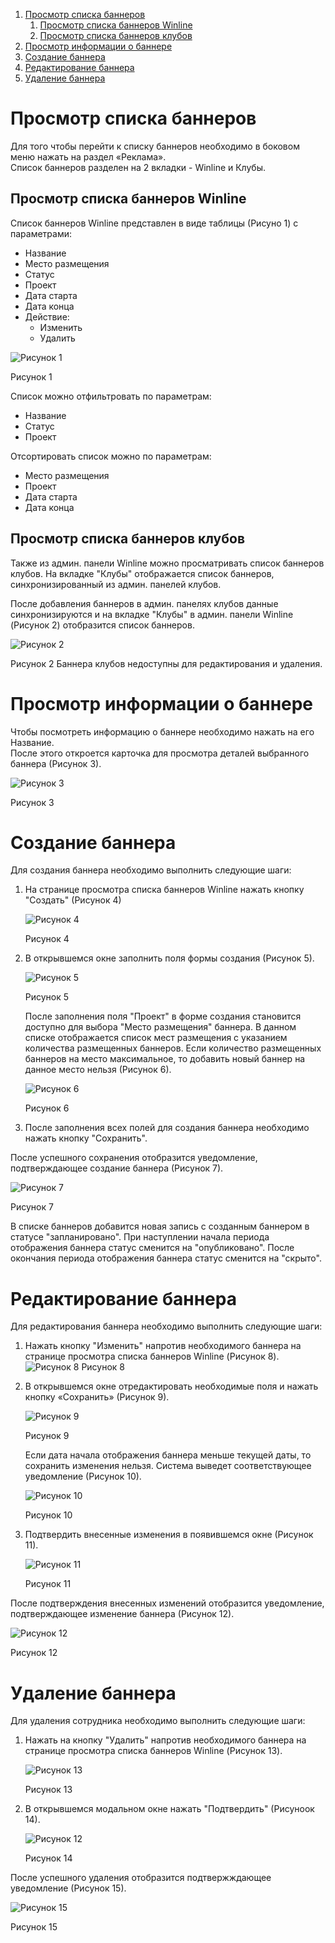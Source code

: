 1. [Просмотр списка баннеров](#просмотр-списка-баннеров)
	1. [Просмотр списка баннеров Winline](#просмотр-списка-баннеров-winline)
	2. [Просмотр списка баннеров клубов](#просмотр-списка-баннеров-клубов)
2. [Просмотр информации о баннере](#просмотр-информации-о-баннере)
3. [Создание баннера](#создание-баннера)
4. [Редактирование баннера](#редактирование-баннера)
5. [Удаление баннера](#удаление-баннера)

# Просмотр списка баннеров
Для того чтобы перейти к списку баннеров необходимо в боковом меню нажать на раздел «Реклама».  
Список баннеров разделен на 2 вкладки - Winline и Клубы.

## Просмотр списка баннеров Winline 
Список баннеров Winline представлен в виде таблицы (Рисуно 1) с параметрами:
- Название
- Место размещения
- Статус
- Проект
- Дата старта
- Дата конца
- Действие:
	- Изменить
	- Удалить

![Рисунок 1](images/banners_1.png)

Рисунок 1

Список можно отфильтровать по параметрам:
- Название
- Статус
- Проект

Отсортировать список можно по параметрам:
- Место размещения
- Проект
- Дата старта
- Дата конца

## Просмотр списка баннеров клубов
Также из админ. панели Winline можно просматривать список баннеров клубов.
На вкладке "Клубы" отображается список баннеров, синхронизированный из админ. панелей клубов.

После добавления баннеров в админ. панелях клубов данные синхронизируются и на вкладке "Клубы" в админ. панели Winline (Рисунок 2) отобразится список баннеров.

![Рисунок 2](images/banners_2.png)

Рисунок 2
Баннера клубов недоступны для редактирования и удаления.

# Просмотр информации о баннере
Чтобы посмотреть информацию о баннере необходимо нажать на его Название.  
После этого откроется карточка для просмотра деталей выбранного баннера (Рисунок 3).

<img class="md-img" src="images/banners_3.png" alt="Рисунок 3">

Рисунок 3

# Создание баннера
Для создания баннера необходимо выполнить следующие шаги:
1. На странице просмотра списка баннеров Winline нажать кнопку "Создать" (Рисунок 4)

   ![Рисунок 4](images/banners_4.png)
   
   Рисунок 4
2. В открывшемся окне заполнить поля формы создания (Рисунок 5).

   <img class="md-img" src="images/banners_5.png" alt="Рисунок 5">
   
   Рисунок 5
   
   После заполнения поля "Проект" в форме создания становится доступно для выбора "Место размещения" баннера.
   В данном списке отображается список мест размещения с указанием количества размещенных баннеров. Если количество размещенных баннеров на место максимальное, то добавить новый баннер на данное место нельзя (Рисунок 6).

   <img class="md-img" src="images/banners_6.png" alt="Рисунок 6">
   
   Рисунок 6
3. После заполнения всех полей для создания баннера необходимо нажать кнопку "Сохранить".

После успешного сохранения отобразится уведомление, подтверждающее создание баннера (Рисунок 7).

<img class="md-img" src="images/banners_7.png" alt="Рисунок 7">

Рисунок 7

В списке баннеров добавится новая запись с созданным баннером в статусе "запланировано".
При наступлении начала периода отображения баннера статус сменится на "опубликовано".
После окончания периода отображения баннера статус сменится на "скрыто".

# Редактирование баннера
Для редактирования баннера необходимо выполнить следующие шаги:
1. Нажать кнопку "Изменить" напротив необходимого баннера на странице просмотра списка баннеров Winline (Рисунок 8).
   ![Рисунок 8](images/banners_8.png)
   Рисунок 8
2. В открывшемся окне отредактировать необходимые поля и нажать кнопку «Сохранить» (Рисунок 9).

   <img class="md-img" src="images/banners_9.png" alt="Рисунок 9">
   
   Рисунок 9
   
   Если дата начала отображения баннера меньше текущей даты, то сохранить изменения нельзя. Система выведет соответствующее уведомление (Рисунок 10).

   <img class="md-img" src="images/banners_10.png" alt="Рисунок 10">
   
   Рисунок 10
3. Подтвердить внесенные изменения в появившемся окне (Рисунок 11).

   <img class="md-img" src="images/banners_11.png" alt="Рисунок 11">
   
   Рисунок 11

После подтверждения внесенных изменений отобразится уведомление, подтверждающее изменение баннера (Рисунок 12).

<img class="md-img" src="images/banners_12.png" alt="Рисунок 12">

Рисунок 12

# Удаление баннера
Для удаления сотрудника необходимо выполнить следующие шаги:
1. Нажать на кнопку "Удалить" напротив необходимого баннера на странице просмотра списка баннеров Winline (Рисунок 13).

   ![Рисунок 13](images/banners_13.png)
   
   Рисунок 13
2. В открывшемся модальном окне нажать "Подтвердить" (Рисуноок 14).

   <img class="md-img" src="images/banners_12.png" alt="Рисунок 12">
   
   Рисунок 14

После успешного удаления отобразится подтвержждающее уведомление (Рисунок 15).

<img class="md-img" src="images/banners_15.png" alt="Рисунок 15">

Рисунок 15


